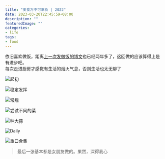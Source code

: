 ```yaml
---
title: "美食万不可辜负 | 2022"
date: 2023-03-20T22:45:59+08:00
description: ""
featuredImage: ""
categories:
- life
tags:
- food
---
```


依旧喜欢做饭，距离[上一次发做饭的博文](../daily-cooking/)也已经两年多了，这回做的应该算得上是有进步吧。  
每次走进厨房才感觉有生活的烟火气息，否则生活也太无聊了

![起初](https://cdn.zggsong.cn/2023/03/20/IMG_1140.JPG!webp)


![稳定发挥](https://cdn.zggsong.cn/2023/03/20/IMG_1140.JPG!webp)


![常规](https://cdn.zggsong.cn/2023/03/20/IMG_1142.JPG!webp)


![尝试不同的菜](https://cdn.zggsong.cn/2023/03/20/IMG_1143.JPG!webp)


![种大蒜](https://cdn.zggsong.cn/2023/03/20/IMG_1144.JPG!webp)


![Daily](https://cdn.zggsong.cn/2023/03/20/IMG_1145.JPG!webp)


![重口合集](https://cdn.zggsong.cn/2023/03/20/IMG_1103.JPG!webp)

> 最后一张基本都是女朋友做的。果然，深得我心